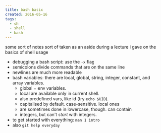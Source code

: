 ```yaml
---
title: bash basix
created: 2016-05-16
tags:
  - sh
  - shell
  - bash
---
```


some sort of notes sort of taken as an aside during a lecture i gave on the
basics of shell usage

* debugging a bash script: use the `-x` flag
* semicolons divide commands that are on the same line
* newlines are much more readable
* bash variables: there are local, global, string, integer,
  constant, and array variables.
    * global = env variables.
    * local are available only in current shell.
    * also predefined vars, like id (try `echo $UID`).
    * capitalised by default. case-sensitive. local ones
    * are sometimes done in lowercase, though. can contain
    * integers, but can't _start_ with integers.
* to get started with everything: `man 1 intro`
* also `git help everyday`
